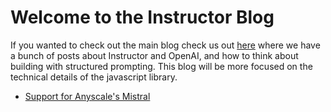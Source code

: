 # Welcome to the Instructor Blog

If you wanted to check out the main blog check us out [here](https://jxnl.github.io/instructor/blog/) where we have a bunch of posts about Instructor and OpenAI, and how to think about building with structured prompting. This blog will be more focused on the technical details of the javascript library.

- [Support for Anyscale's Mistral](posts/anyscale.md)
